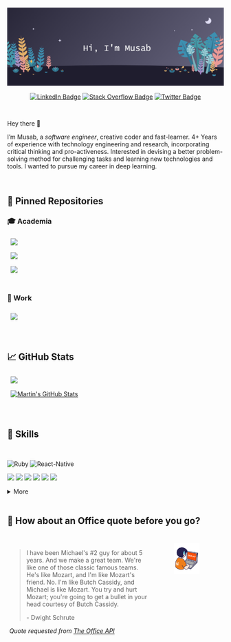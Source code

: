 
<!-- EXTERNAL LINKS -->

[![Musab's GitHub Banner](./assets/GitHubHeader.png)]()
<div align="center">

[![LinkedIn Badge](https://img.shields.io/badge/LinkedIn-Profile-informational?style=flat&logo=linkedin&logoColor=white&color=0D76A8)](https://www.linkedin.com/in/musabrasheed/)
[![Stack Overflow Badge](https://img.shields.io/endpoint?color=%23F58025&label=stackoverflow&logo=stackoverflow&logoColor=%23F58025&url=https%3A%2F%2Fmusab-r-8muoqy1d6btv.runkit.sh%2F)](https://stackoverflow.com/users/11479936/musab)
[![Twitter Badge](https://img.shields.io/badge/Twitter-Profile-informational?style=flat&logo=twitter&logoColor=white&color=1CA2F1)](https://twitter.com/Musabrsheed)
</div>

<!-- BODY -->
<br>

Hey there 👋

I’m Musab, a *software engineer*, creative coder and fast-learner. 4+ Years of experience with technology engineering and research, incorporating critical thinking and pro-activeness. Interested in devising a better problem-solving method for challenging tasks and learning new technologies and tools. I wanted to pursue my career in deep learning.

<br>

## 📌 Pinned Repositories


###  &#127891; Academia

<div style="width:100%">
  <div>
    <a href="https://github.com/musab-r/TCN">
      <img align="center" style="margin:0.5rem" src="https://github-readme-stats.vercel.app/api/pin/?username=musab-r&repo=TCN&title_color=ffffff&text_color=c9cacc&icon_color=4AB197&bg_color=1A2B34" />
    </a>
  </div>
  <div class="column">
    <a href="https://github.com/musab-r/Computational_Intelligence_Project">
      <img align="center" style="margin:0.5rem;" src="https://github-readme-stats.vercel.app/api/pin/?username=musab-r&repo=Computational_Intelligence_Project&title_color=ffffff&text_color=c9cacc&icon_color=4AB197&bg_color=1A2B34" />
    </a>
  </div>
</div>
<div style="width:100%">
  <div>
    <a href="https://github.com/musab-r/SSVR_FYP">
      <img align="center" style="margin:0.5rem" src="https://github-readme-stats.vercel.app/api/pin/?username=musab-r&repo=SSVR_FYP&title_color=ffffff&text_color=c9cacc&icon_color=4AB197&bg_color=1A2B34" />
    </a>
  </div>
</div>

<br>

### &#127970; Work

<div style="width:100%" >
  <div>
    <a href="https://github.com/musab-r/React-Native-Hijri-Calendar">
      <img align="center" style="margin:0.5rem" src="https://github-readme-stats.vercel.app/api/pin/?username=musab-r&repo=React-Native-Hijri-Calendar&title_color=ffffff&text_color=c9cacc&icon_color=4AB197&bg_color=1A2B34" />
    </a>
  </div>
</div>

<br>
<br>

## &#x1f4c8; GitHub Stats

<div style="width:100%" >
  <div>
    <a href="https://github.com/musab-r">
      <img align="center" style="margin:0.5rem" src="https://github-readme-stats.vercel.app/api/top-langs/?username=musab-r&hide=html,css&title_color=ffffff&text_color=c9cacc&icon_color=4AB197&bg_color=1A2B34" />
    </a>
  </div>
  <div>
    <a href="https://github.com/musab-r">
      <img align="center" style="margin:0.5rem" src="https://github-readme-stats.vercel.app/api?username=musab-r&show_icons=true&line_height=27&count_private=true&title_color=ffffff&text_color=c9cacc&icon_color=4AB097&bg_color=1A2B34" alt="Martin's GitHub Stats" />
    </a>
  </div>
</div>

<br>
<br>

## 💼 Skills
<br>

![Ruby](https://img.shields.io/badge/Ruby-%23CC342D.svg?label=Code&style=flat&logo=ruby&logoColor=red&color=4AB197)
![React-Native](https://img.shields.io/badge/React-Native?&label=Code&style=flat&logo=react&logoColor=white&color=4AB197)

![](https://img.shields.io/badge/Python-3670A0?label=Code&style=flat&logo=python&logoColor=ffdd54&color=4AB197)
![](https://img.shields.io/badge/Javascript-%23323330.svg?label=Code&style=flat&logo=JavaScript&color=4AB197)
![](https://img.shields.io/badge/Code-TypeScript-informational?style=flat&logo=TypeScript&logoColor=white&color=4AB197)
![](https://img.shields.io/badge/Code-Java-informational?style=flat&logo=Java&logoColor=white&color=4AB197)
![](https://img.shields.io/badge/Code-MySQL-informational?style=flat&logo=MySQL&logoColor=white&color=4AB197)
![](https://img.shields.io/badge/C++-%2300599C.svg?label=Code&style=flat&logo=c%2B%2B&logoColor=white&color=4AB197)

<details>
<summary>More</summary>
<br>

![](https://img.shields.io/badge/Style-CSS-informational?style=flat&logo=css3&color=4AB197)
![HTML5](https://img.shields.io/badge/html5-%23E34F26.svg?label=Code&style=flat&logo=html5&color=4AB197)
![](https://img.shields.io/badge/Tools-NPM-informational?style=flat&logo=npm&logoColor=white&color=4AB197)
![LaTeX](https://img.shields.io/badge/Latex-%23008080.svg?label=Code&style=flat&logo=latex&color=4AB197)
<br>

![Keras](https://img.shields.io/badge/Keras-%23D00000.svg?label=Lib&style=flat&logo=Keras&color=4AB197)
![NumPy](https://img.shields.io/badge/numpy-%23013243.svg?label=Lib&style=flat&logo=numpy&color=4AB197)
![Pandas](https://img.shields.io/badge/pandas-%23150458.svg?label=Lib&style=flat&logo=pandas&color=4AB197)
![scikit-learn](https://img.shields.io/badge/scikit--learn-%23F7931E.svg?label=Lib&style=flat&logo=scikit-learn&color=4AB197)
![SciPy](https://img.shields.io/badge/SciPy-%230C55A5.svg?label=Lib&style=flat&logo=scipy&color=4AB197)
![TensorFlow](https://img.shields.io/badge/TensorFlow-%23FF6F00.svg?label=Lib&style=flat&logo=TensorFlow&color=4AB197)


<br>
<br>

![](https://img.shields.io/badge/Tools-Postman-informational?style=flat&logo=Postman&logoColor=white&color=4AB197)
![](https://img.shields.io/badge/Tools-GitHub-informational?style=flat&logo=GitHub&logoColor=white&color=4AB197)
![](https://img.shields.io/badge/Tools-GitLab-informational?style=flat&logo=GitLab&logoColor=white&color=4AB197)
![](https://img.shields.io/badge/Tools-Bitbucket-informational?style=flat&logo=Bitbucket&logoColor=white&color=4AB197)
![](https://img.shields.io/badge/Tools-Jira-informational?style=flat&logo=Jira-Software&logoColor=white&color=4AB197)

![](https://img.shields.io/badge/Tools-Jenkins-informational?style=flat&logo=jenkins&&color=4AB197)

</details>

<br>

## 📣 How about an Office quote before you go?
<br>


<div>
  <div style="width:65%; float:left; margin:5px; ">

> I have been Michael's #2 guy for about 5 years. And we make a great team. We're like one of those classic famous teams. He's like Mozart, and I'm like Mozart's friend. No. I'm like Butch Cassidy, and Michael is like Mozart. You try and hurt Mozart; you're going to get a bullet in your head courtesy of Butch Cassidy.
>
> <p>- Dwight Schrute</p>
_Quote requested from [The Office API](https://www.officeapi.dev/)_

  </div>
  <div align="center" style="width:30%; float:left; margin:5px; ">
    <img src="./assets/gif.gif" width="40%" height="40%" />
  </div>
</div>

<br>
